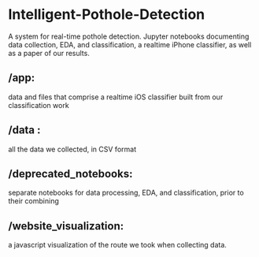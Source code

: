 # Intelligent-Pothole-Detection
A system for real-time pothole detection. Jupyter notebooks documenting data collection, EDA, and classification, a realtime iPhone classifier, as well as a paper of our results. 

## /app: 
  data and files that comprise a realtime iOS classifier built from our classification work
  
##  /data :
  all the data we collected, in CSV format

## /deprecated_notebooks: 
  separate notebooks for data processing, EDA, and classification, prior to their combining 

## /website_visualization:
  a javascript visualization of the route we took when collecting data. 
